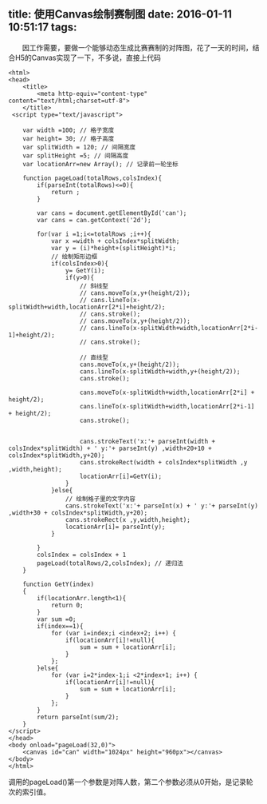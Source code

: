 title: 使用Canvas绘制赛制图
date: 2016-01-11 10:51:17
tags:
---
　　因工作需要，要做一个能够动态生成比赛赛制的对阵图，花了一天的时间，结合H5的Canvas实现了一下，不多说，直接上代码


	<html>
	<head>
		<title>
			<meta http-equiv="content-type" content="text/html;charset=utf-8">
		</title>
	 <script type="text/javascript">

		var width =100; // 格子宽度
    	var height= 30; // 格子高度
    	var splitWidth = 120; // 间隔宽度
		var splitHeight =5; // 间隔高度 
		var locationArr=new Array(); // 记录前一轮坐标

        function pageLoad(totalRows,colsIndex){
        	if(parseInt(totalRows)<=0){
        		return ;
        	}

	        var cans = document.getElementById('can');
        	var cans = can.getContext('2d');

            for(var i =1;i<=totalRows ;i++){
            	var x =width + colsIndex*splitWidth;
            	var y = (i)*height+(splitHeight)*i; 
            	// 绘制矩形边框
            	if(colsIndex>0){
            		y= GetY(i);
            		if(y>0){
        				// 斜线型
						// cans.moveTo(x,y+(height/2));
						// cans.lineTo(x-splitWidth+width,locationArr[2*i]+height/2);
						// cans.stroke();
						// cans.moveTo(x,y+(height/2));
						// cans.lineTo(x-splitWidth+width,locationArr[2*i-1]+height/2);
						// cans.stroke();

						// 直线型
						cans.moveTo(x,y+(height/2));
						cans.lineTo(x-splitWidth+width,y+(height/2));
						cans.stroke();

						cans.moveTo(x-splitWidth+width,locationArr[2*i] + height/2);
						cans.lineTo(x-splitWidth+width,locationArr[2*i-1] + height/2);
						cans.stroke();


            			cans.strokeText('x:'+ parseInt(width + colsIndex*splitWidth) + ' y:'+ parseInt(y) ,width+20+10 + colsIndex*splitWidth,y+20);
	  					cans.strokeRect(width + colsIndex*splitWidth ,y ,width,height);
	            		locationArr[i]=GetY(i);
            		}
				}else{
					// 绘制格子里的文字内容
					cans.strokeText('x:'+ parseInt(x) + ' y:'+ parseInt(y) ,width+30 + colsIndex*splitWidth,y+20);
					cans.strokeRect(x ,y,width,height);
					locationArr[i]= parseInt(y);
				}

            }
            colsIndex = colsIndex + 1
          	pageLoad(totalRows/2,colsIndex); // 递归法
        }

        function GetY(index)
        {
        	if(locationArr.length<1){
        		return 0;
        	}
        	var sum =0;
        	if(index==1){
        		for (var i=index;i <index+2; i++) {
	        		if(locationArr[i]!=null){
	        			sum = sum + locationArr[i];
	        		}
        		};
        	}else{
        		for (var i=2*index-1;i <2*index+1; i++) {
	        		if(locationArr[i]!=null){
	        			sum = sum + locationArr[i];
	        		}
        		};
        	}
        	return parseInt(sum/2);
        }
    </script>
	</head>
	<body onload="pageLoad(32,0)">
        <canvas id="can" width="1024px" height="960px"></canvas>
    </body>
	</html>

调用的pageLoad()第一个参数是对阵人数，第二个参数必须从0开始，是记录轮次的索引值。